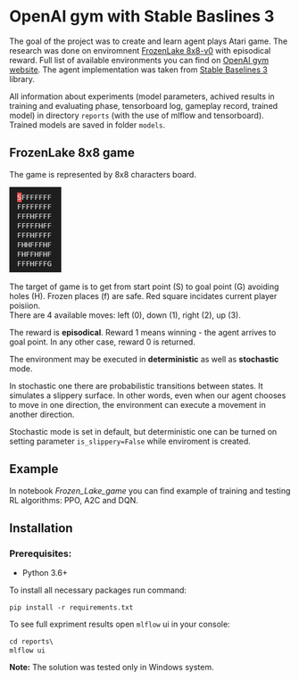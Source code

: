 # OpenAI gym with Stable Baslines 3

The goal of the project was to create and learn agent plays Atari game.
The research was done on enviromnent [FrozenLake 8x8-v0](https://gym.openai.com/envs/FrozenLake8x8-v0/) with episodical reward. 
Full list of available environments you can find on [OpenAI gym website](https://gym.openai.com/envs/).
The agent implementation was taken from [Stable Baselines 3](https://stable-baselines3.readthedocs.io/en/master/#) library.

All information about experiments (model parameters, achived results in training and evaluating phase, tensorboard log, gameplay record, trained model) in directory `reports` (with the use of mlflow and tensorboard).
Trained models are saved in folder `models`.


## FrozenLake 8x8 game

The game is represented by 8x8 characters board. 

<img src="resources/environment.PNG">


The target of game is to get from start point (S) to goal point (G) avoiding holes (H). Frozen places (f) are safe. Red square incidates current player poisiion.   
There are 4 available moves: left (0), down (1), right (2), up (3). 

The reward is **episodical**. Reward 1 means winning - the agent arrives to goal point. In any other case, reward 0 is returned.  

The environment may be executed in **deterministic** as well as **stochastic** mode.

In stochastic one there are probabilistic transitions between states. It simulates a slippery surface. In other words, even when our agent chooses to move in one direction, the environment can execute a movement in another direction.

Stochastic mode is set in default, but deterministic one can be turned on setting parameter `is_slippery=False` while enviroment is created. 



## Example

In notebook *Frozen_Lake_game* you can find example of training and testing RL algorithms: PPO, A2C and DQN.


## Installation

### Prerequisites:
* Python 3.6+

To install all necessary packages run command:
```
pip install -r requirements.txt
```
To see full expriment results open `mlflow` ui in your console: 
```
cd reports\
mlflow ui
```

**Note:** The solution was tested only in Windows system. 
